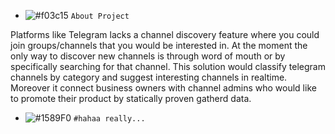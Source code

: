 - ![#f03c15](https://placehold.it/15/f03c15/000000?text=+) `About Project`

Platforms like Telegram lacks a channel discovery feature where you could join groups/channels that you would be interested in. At the moment the only way to discover new channels is through word of mouth or by specifically searching for that channel. This solution would classify telegram channels by category and suggest interesting channels in realtime. Moreover it connect business owners with channel admins who would like to promote their product by statically proven gatherd data.

- ![#1589F0](https://placehold.it/15/1589F0/000000?text=+) `#hahaa really...`
